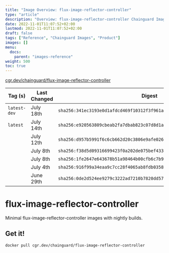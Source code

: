 ```yaml
---
title: "Image Overview: flux-image-reflector-controller"
type: "article"
description: "Overview: flux-image-reflector-controller Chainguard Image"
date: 2022-11-01T11:07:52+02:00
lastmod: 2022-11-01T11:07:52+02:00
draft: false
tags: ["Reference", "Chainguard Images", "Product"]
images: []
menu:
  docs:
    parent: "images-reference"
weight: 500
toc: true
---
```


[cgr.dev/chainguard/flux-image-reflector-controller](https://github.com/chainguard-images/images/tree/main/images/flux-image-reflector-controller)

| Tag (s)       | Last Changed | Digest                                                                    |
|---------------|--------------|---------------------------------------------------------------------------|
|  `latest-dev` | July 18th    | `sha256:341ec3193e0d1afdcd469f10312f3f961a294fd531c4e83236c642c192f9348d` |
|  `latest`     | July 14th    | `sha256:e920563809cbeab2fa7dbab823c07d8d1ab9bc00147ba0fcf80d3f56cdf7970b` |
|               | July 12th    | `sha256:d957b5991f6c6cb662d20c3806e9afe026347deab5c4049f97fd2c58f49791eb` |
|               | July 8th     | `sha256:f38d5d09316699423f0a202de075bef433b47186e85d90fd1122b76ddf5722ad` |
|               | July 8th     | `sha256:1fe2647e643678b51a98464b00cfb6c7b96f2a880ae82b0da141ec8bbc79e6d3` |
|               | July 4th     | `sha256:916f99a34eaa9c7cc28f4065ab8fdb03583231300957202cf42f46050754285c` |
|               | June 29th    | `sha256:0de2d524ee9279c3222ad7210b7820dd576267fbc9d4335ad6cf56be67924294` |

# flux-image-reflector-controller

Minimal flux-image-reflector-controller images with nightly builds.

## Get it!

```shell
docker pull cgr.dev/chainguard/flux-image-reflector-controller
```
